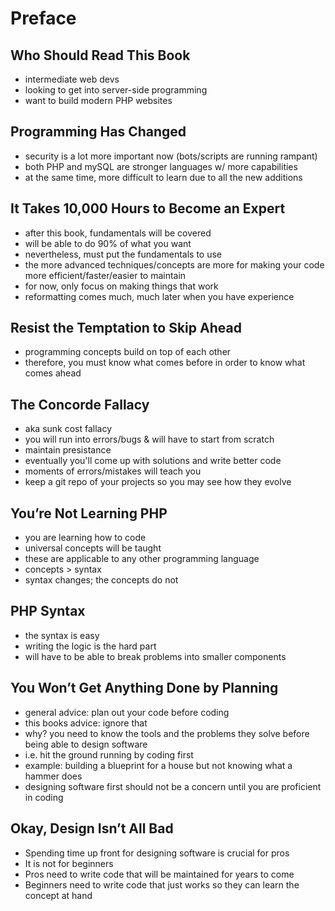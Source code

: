# Preface

## Who Should Read This Book

- intermediate web devs
- looking to get into server-side programming
- want to build modern PHP websites

## Programming Has Changed

- security is a lot more important now (bots/scripts are running rampant)
- both PHP and mySQL are stronger languages w/ more capabilities
- at the same time, more difficult to learn due to all the new additions

## It Takes 10,000 Hours to Become an Expert

- after this book, fundamentals will be covered
- will be able to do 90% of what you want
- nevertheless, must put the fundamentals to use
- the more advanced techniques/concepts are more for making your code more efficient/faster/easier to maintain
- for now, only focus on making things that work
- reformatting comes much, much later when you have experience

## Resist the Temptation to Skip Ahead

- programming concepts build on top of each other
- therefore, you must know what comes before in order to know what comes ahead

## The Concorde Fallacy

- aka sunk cost fallacy
- you will run into errors/bugs & will have to start from scratch
- maintain presistance
- eventually you'll come up with solutions and write better code
- moments of errors/mistakes will teach you
- keep a git repo of your projects so you may see how they evolve

## You’re Not Learning PHP

- you are learning how to code
- universal concepts will be taught
- these are applicable to any other programming language
- concepts > syntax
- syntax changes; the concepts do not

## PHP Syntax

- the syntax is easy
- writing the logic is the hard part
- will have to be able to break problems into smaller components

## You Won’t Get Anything Done by Planning

- general advice: plan out your code before coding
- this books advice: ignore that
- why? you need to know the tools and the problems they solve before being able to design software
- i.e. hit the ground running by coding first
- example: building a blueprint for a house but not knowing what a hammer does
- designing software first should not be a concern until you are proficient in coding

## Okay, Design Isn’t All Bad

- Spending time up front for designing software is crucial for pros
- It is not for beginners
- Pros need to write code that will be maintained for years to come
- Beginners need to write code that just works so they can learn the concept at hand
